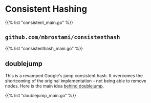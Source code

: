 # Consistent Hashing

{{% list "consistent_main.go" %}}

## `github.com/mbrostami/consistenthash`

{{% list "consistenthash_main.go" %}}

## doublejump

This is a revamped Google's jump consistent hash. It overcomes the shortcoming of the original implementation - not being able to remove nodes. Here is the main idea [behind doublejump](https://docs.google.com/presentation/d/e/2PACX-1vTHyFGUJ5CBYxZTzToc_VKxP_Za85AeZqQMNGLXFLP1tX0f9IF_z3ys9-pyKf-Jj3iWpm7dUDDaoFyb/pub?start=false&loop=false&delayms=3000).


{{% list "doublejump_main.go" %}}
